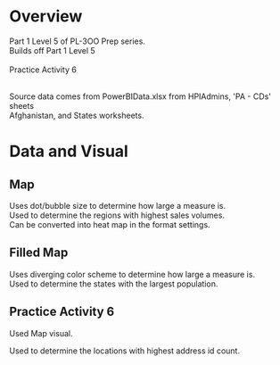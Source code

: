 # Overview
Part 1 Level 5 of PL-3OO Prep series. <br/>
Builds off Part 1 Level 5 <br/><br/>
Practice Activity 6 <br/><br/>

Source data comes from PowerBIData.xlsx from HPIAdmins, 'PA - CDs' sheets <br/>
Afghanistan, and States worksheets. <br/>


# Data and Visual

## Map
Uses dot/bubble size to determine how large a measure is. <br/>
Used to determine the regions with highest sales volumes. <br/>
Can be converted into heat map in the format settings. <br/>

## Filled Map
Uses diverging color scheme to determine how large a measure is. <br/>
Used to determine the states with the largest population. <br/>

## Practice Activity 6
Used Map visual. <br/>

Used to determine the locations with highest address id count. <br/>